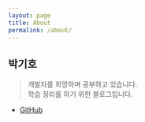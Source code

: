 ```yaml
---
layout: page
title: About
permalink: /about/
---
```


## 박기호

> 개발자를 희망하며 공부하고 있습니다.<br>
> 학습 정리를 하기 위한 블로그입니다.

- [GitHub](https://github.com/qkrrlgh519)

